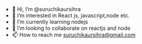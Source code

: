 - 👋 Hi, I’m @suruchikaursihra
- 👀 I’m interested in React js, javascript,node etc.
- 🌱 I’m currently learning nodejs
- 💞️ I’m looking to collaborate on reactjs and node
- 📫 How to reach me suruchikaursihra@gmail.com

<!---
suruchikaursihra/suruchikaursihra is a ✨ special ✨ repository because its `README.md` (this file) appears on your GitHub profile.
You can click the Preview link to take a look at your changes.
--->
